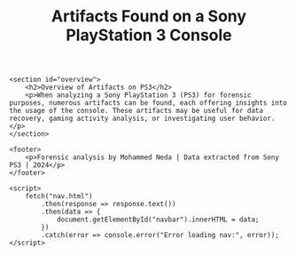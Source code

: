 <!DOCTYPE html>
<html lang="en">
<head>
    <meta charset="UTF-8">
    <meta name="viewport" content="width=device-width, initial-scale=1.0">
    <title>PS3 Console Artifacts</title>
    <link rel="stylesheet" href="styles.css"> <!-- Link to your CSS file -->
</head>
<body>
    <header>
        <h1>Artifacts Found on a Sony PlayStation 3 Console</h1>
        <div id="navbar"></div> <!-- Navigation will be loaded here -->
    </header>

    <section id="overview">
        <h2>Overview of Artifacts on PS3</h2>
        <p>When analyzing a Sony PlayStation 3 (PS3) for forensic purposes, numerous artifacts can be found, each offering insights into the usage of the console. These artifacts may be useful for data recovery, gaming activity analysis, or investigating user behavior.</p>
    </section>

    <footer>
        <p>Forensic analysis by Mohammed Neda | Data extracted from Sony PS3 | 2024</p>
    </footer>

    <script>
        fetch("nav.html")
            .then(response => response.text())
            .then(data => {
                document.getElementById("navbar").innerHTML = data;
            })
            .catch(error => console.error("Error loading nav:", error));
    </script>
</body>
</html>

